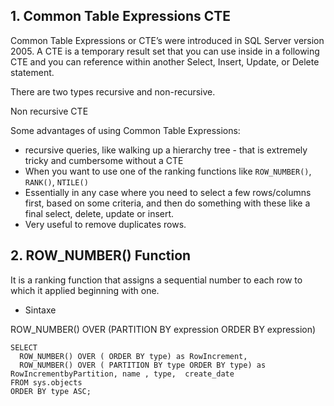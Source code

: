 
## 1. Common Table Expressions CTE

Common Table Expressions or CTE’s  were introduced in SQL Server version 2005. 
A CTE is a temporary result set that you can use inside in a following CTE and you can reference within another 
Select, Insert, Update, or Delete statement. 

There are two types recursive and non-recursive.

Non recursive CTE

Some advantages of using Common Table Expressions:

- recursive queries, like walking up a hierarchy tree - that is extremely tricky and cumbersome without a CTE
- When you want to use one of the ranking functions like `ROW_NUMBER()`, `RANK()`, `NTILE()`
- Essentially in any case where you need to select a few rows/columns first, based on some criteria, and then do something with these like
  a final select, delete, update or insert.
- Very useful to remove duplicates rows.



## 2. ROW_NUMBER() Function

It is a ranking function that assigns a sequential number to each row to which it applied beginning with one.

* Sintaxe


ROW_NUMBER() OVER (PARTITION BY expression ORDER BY expression) 

<pre><code>SELECT 
  ROW_NUMBER() OVER ( ORDER BY type) as RowIncrement, 
  ROW_NUMBER() OVER ( PARTITION BY type ORDER BY type) as RowIncrementbyPartition, name , type,  create_date
FROM sys.objects  
ORDER BY type ASC;
</code></pre>
